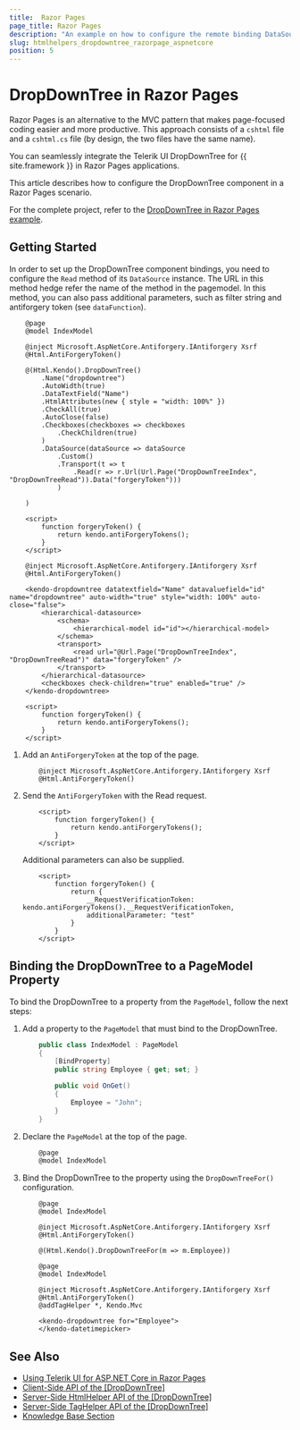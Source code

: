 ```yaml
---
title:  Razor Pages
page_title: Razor Pages
description: "An example on how to configure the remote binding DataSource to populate the Telerik UI DropDownTree component for {{ site.framework }} in a Razor Page using CRUD Operations."
slug: htmlhelpers_dropdowntree_razorpage_aspnetcore
position: 5
---
```


# DropDownTree in Razor Pages

Razor Pages is an alternative to the MVC pattern that makes page-focused coding easier and more productive. This approach consists of a `cshtml` file and a `cshtml.cs` file (by design, the two files have the same name). 

You can seamlessly integrate the Telerik UI DropDownTree for {{ site.framework }} in Razor Pages applications.

This article describes how to configure the DropDownTree component in a Razor Pages scenario.

For the complete project, refer to the [DropDownTree in Razor Pages example](https://github.com/telerik/ui-for-aspnet-core-examples/blob/master/Telerik.Examples.RazorPages/Telerik.Examples.RazorPages/Pages/DropDownTree/DropDownTreeIndex.cshtml).

## Getting Started

In order to set up the DropDownTree component bindings, you need to configure the `Read` method of its `DataSource` instance. The URL in this method hedge refer the name of the method in the pagemodel. In this method, you can also pass additional parameters, such as filter string and antiforgery token (see `dataFunction`).

```tab-HtmlHelper(csthml)     
    @page
    @model IndexModel

    @inject Microsoft.AspNetCore.Antiforgery.IAntiforgery Xsrf
	@Html.AntiForgeryToken()	
	
	@(Html.Kendo().DropDownTree()		
		.Name("dropdowntree")
		.AutoWidth(true)
		.DataTextField("Name")
		.HtmlAttributes(new { style = "width: 100%" })
		.CheckAll(true)
		.AutoClose(false)
		.Checkboxes(checkboxes => checkboxes
			.CheckChildren(true)
		)
		.DataSource(dataSource => dataSource
			.Custom()
			.Transport(t => t
				.Read(r => r.Url(Url.Page("DropDownTreeIndex", "DropDownTreeRead")).Data("forgeryToken")))
			)
	
	)
	
	<script>
		function forgeryToken() {
			return kendo.antiForgeryTokens();
		}
	</script>
```
```TagHelper
	@inject Microsoft.AspNetCore.Antiforgery.IAntiforgery Xsrf
	@Html.AntiForgeryToken()

    <kendo-dropdowntree datatextfield="Name" datavaluefield="id" name="dropdowntree" auto-width="true" style="width: 100%" auto-close="false">
        <hierarchical-datasource>
            <schema>
                <hierarchical-model id="id"></hierarchical-model>
            </schema>
            <transport>
                <read url="@Url.Page("DropDownTreeIndex", "DropDownTreeRead")" data="forgeryToken" />
            </transport>
        </hierarchical-datasource>
		<checkboxes check-children="true" enabled="true" />
    </kendo-dropdowntree>

	<script>
		function forgeryToken() {
			return kendo.antiForgeryTokens();
		}
	</script>
```

1. Add an `AntiForgeryToken` at the top of the page.

    ```
        @inject Microsoft.AspNetCore.Antiforgery.IAntiforgery Xsrf
        @Html.AntiForgeryToken()
    ```
	
1. Send the `AntiForgeryToken` with the Read request.

    ```
        <script>
            function forgeryToken() {
                return kendo.antiForgeryTokens();
            }
        </script>
    ```

    Additional parameters can also be supplied.

    ```
        <script>
            function forgeryToken() {
                return {
                    __RequestVerificationToken: kendo.antiForgeryTokens().__RequestVerificationToken,
                    additionalParameter: "test"
                }
            }
        </script>
    ```

## Binding the DropDownTree to a PageModel Property

To bind the DropDownTree to a property from the `PageModel`, follow the next steps:

1. Add a property to the `PageModel` that must bind to the DropDownTree.

    ```Index.cshtml.cs
        public class IndexModel : PageModel
        {
            [BindProperty]
            public string Employee { get; set; }

            public void OnGet()
            {
                Employee = "John"; 
            }
        }
    ```
1. Declare the `PageModel` at the top of the page.

    ```C#
        @page
        @model IndexModel
    ```

1. Bind the DropDownTree to the property using the `DropDownTreeFor()` configuration.

    ```HtmlHelper_Index.cshtml
        @page
        @model IndexModel

        @inject Microsoft.AspNetCore.Antiforgery.IAntiforgery Xsrf
        @Html.AntiForgeryToken()

        @(Html.Kendo().DropDownTreeFor(m => m.Employee))
    ```
    ```TagHelper_Index.cshtml
        @page
        @model IndexModel

        @inject Microsoft.AspNetCore.Antiforgery.IAntiforgery Xsrf
        @Html.AntiForgeryToken()
        @addTagHelper *, Kendo.Mvc

        <kendo-dropdowntree for="Employee">
        </kendo-datetimepicker>
    ```

## See Also

* [Using Telerik UI for ASP.NET Core in Razor Pages](https://docs.telerik.com/aspnet-core/getting-started/razor-pages#using-telerik-ui-for-aspnet-core-in-razor-pages)
* [Client-Side API of the [DropDownTree]](https://docs.telerik.com/kendo-ui/api/javascript/ui/dropdowntree)
* [Server-Side HtmlHelper API of the [DropDownTree]](/api/dropdowntree)
* [Server-Side TagHelper API of the [DropDownTree]](/api/taghelpers/dropdowntree)
* [Knowledge Base Section](/knowledge-base)

